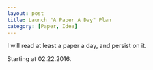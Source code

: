 ```yaml
---
layout: post
title: Launch "A Paper A Day" Plan
category: [Paper, Idea]
---
```


I will read at least a paper a day, and persist on it.

Starting at 02.22.2016.